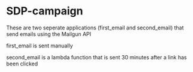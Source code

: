 # SDP-campaign

These are two seperate applications (first_email and second_email) that send emails using the Mailgun API

first_email is sent manually

second_email is a lambda function that is sent 30 minutes after a link has been clicked
